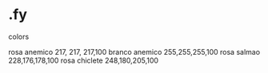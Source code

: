 # .fy

colors 

rosa anemico 217, 217, 217,100
branco anemico 255,255,255,100
rosa salmao 228,176,178,100
rosa chiclete 248,180,205,100